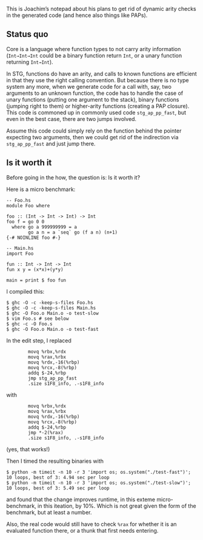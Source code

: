 
This is Joachim’s notepad about his plans to get rid of dynamic arity checks in the generated code (and hence also things like PAPs).


## Status quo



Core is a language where function types to not carry arity information (`Int→Int→Int` could be a binary function return `Int`, or a unary function returning `Int→Int`).



In STG, functions do have an arity, and calls to known functions are efficient in that they use the right calling convention. But because there is no type system any more, when we generate code for a call with, say, two arguments to an unknown function, the code has to handle the case of unary functions (putting one argument to the stack), binary functions (jumping right to them) or higher-arity functions (creating a PAP closure). This code is commoned up in commonly used code `stg_ap_pp_fast`, but even in the best case, there are two jumps involved.



Assume this code could simply rely on the function behind the pointer expecting two arguments, then we could get rid of the indirection via `stg_ap_pp_fast` and just jump there.


## Is it worth it



Before going in the how, the question is: Is it worth it?



Here is a micro benchmark:


```
-- Foo.hs
module Foo where

foo :: (Int -> Int -> Int) -> Int
foo f = go 0 0
  where go a 999999999 = a
        go a n = a `seq` go (f a n) (n+1)
{-# NOINLINE foo #-}

-- Main.hs
import Foo

fun :: Int -> Int -> Int
fun x y = (x*x)+(y*y)

main = print $ foo fun
```


I compiled this:


```
$ ghc -O -c -keep-s-files Foo.hs
$ ghc -O -c -keep-s-files Main.hs
$ ghc -O Foo.o Main.o -o test-slow
$ vim Foo.s # see below
$ ghc -c -O Foo.s
$ ghc -O Foo.o Main.o -o test-fast
```


In the edit step, I replaced


```
        movq %rbx,%rdx
        movq %rax,%rbx
        movq %rdx,-16(%rbp)
        movq %rcx,-8(%rbp)
        addq $-24,%rbp
        jmp stg_ap_pp_fast
        .size s1F8_info, .-s1F8_info
```


with


```
        movq %rbx,%rdx
        movq %rax,%rbx
        movq %rdx,-16(%rbp)
        movq %rcx,-8(%rbp)
        addq $-24,%rbp
        jmp *-2(%rax)
        .size s1F8_info, .-s1F8_info
```


(yes, that works!)



Then I timed the resulting binaries with


```
$ python -m timeit -n 10 -r 3 'import os; os.system("./test-fast")';
10 loops, best of 3: 4.94 sec per loop
$ python -m timeit -n 10 -r 3 'import os; os.system("./test-slow")';
10 loops, best of 3: 5.49 sec per loop
```


and found that the change improves runtime, in this exteme micro-benchmark, in this iteation, by 10%. Which is not great given the form of the benchmark, but at least a number.



Also, the real code would still have to check `%rax` for whether it is an evaluated function there, or a thunk that first needs entering.


